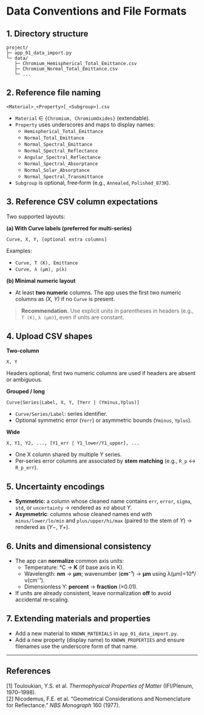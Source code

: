 # Data Conventions and File Formats

## 1. Directory structure

```
project/
├─ app_01_data_import.py
└─ data/
   ├─ Chromium_Hemispherical_Total_Emittance.csv
   ├─ Chromium_Normal_Total_Emittance.csv
   └─ ...
```

## 2. Reference file naming

```
<Material>_<Property>[_<Subgroup>].csv
```

- `Material` ∈ `{Chromium, ChromiumOxides}` (extendable).
- `Property` uses underscores and maps to display names:
  - `Hemispherical_Total_Emittance`
  - `Normal_Total_Emittance`
  - `Normal_Spectral_Emittance`
  - `Normal_Spectral_Reflectance`
  - `Angular_Spectral_Reflectance`
  - `Normal_Spectral_Absorptance`
  - `Normal_Solar_Absorptance`
  - `Normal_Spectral_Transmittance`
- `Subgroup` is optional, free‑form (e.g., `Annealed`, `Polished_873K`).

## 3. Reference CSV column expectations

Two supported layouts:

**(a) With Curve labels (preferred for multi‑series)**  
```
Curve, X, Y, [optional extra columns]
```
Examples:
- `Curve, T (K), Emittance`
- `Curve, λ (µm), ρ(λ)`

**(b) Minimal numeric layout**  
- At least **two numeric** columns. The app uses the first two numeric columns as *(X, Y)* if no `Curve` is present.

> **Recommendation.** Use explicit units in parentheses in headers (e.g., `T (K)`, `λ (µm)`), even if units are constant.

## 4. Upload CSV shapes

**Two‑column**  
```
X, Y
```
Headers optional; first two numeric columns are used if headers are absent or ambiguous.

**Grouped / long**  
```
Curve|Series|Label, X, Y, [Yerr | (Yminus,Yplus)]
```
- `Curve/Series/Label`: series identifier.
- Optional symmetric error (`Yerr`) or asymmetric bounds (`Yminus`, `Yplus`).

**Wide**  
```
X, Y1, Y2, ..., [Y1_err | Y1_lower/Y1_upper], ...
```
- One X column shared by multiple Y series.
- Per‑series error columns are associated by **stem matching** (e.g., `R_p` ↔ `R_p_err`).

## 5. Uncertainty encodings

- **Symmetric**: a column whose cleaned name contains `err`, `error`, `sigma`, `std`, or `uncertainty` → rendered as ±σ about *Y*.  
- **Asymmetric**: columns whose cleaned names end with `minus/lower/lo/min` and `plus/upper/hi/max` (paired to the stem of *Y*) → rendered as (*Y*−, *Y*+).

## 6. Units and dimensional consistency

- The app can **normalize** common axis units:
  - Temperature: °C → **K** (if base axis in K).
  - Wavelength: **nm** → **µm**; wavenumber (**cm⁻¹**) → **µm** using λ(µm)=10⁴/ν(cm⁻¹).
  - Dimensionless Y: **percent** → **fraction** (×0.01).
- If units are already consistent, leave normalization **off** to avoid accidental re‑scaling.

## 7. Extending materials and properties

- Add a new material to `KNOWN_MATERIALS` in `app_01_data_import.py`.
- Add a new property (display name) to `KNOWN_PROPERTIES` and ensure filenames use the underscore form of that name.

---

## References

[1] Touloukian, Y.S. et al. *Thermophysical Properties of Matter* (IFI/Plenum, 1970–1998).  
[2] Nicodemus, F.E. et al. “Geometrical Considerations and Nomenclature for Reflectance.” *NBS Monograph* 160 (1977).
